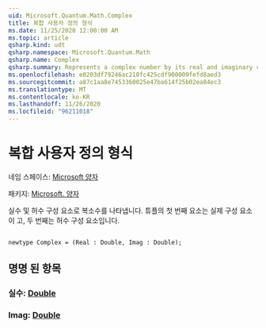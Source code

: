 ```yaml
---
uid: Microsoft.Quantum.Math.Complex
title: 복합 사용자 정의 형식
ms.date: 11/25/2020 12:00:00 AM
ms.topic: article
qsharp.kind: udt
qsharp.namespace: Microsoft.Quantum.Math
qsharp.name: Complex
qsharp.summary: Represents a complex number by its real and imaginary components. The first element of the tuple is the real component, the second one - the imaginary component.
ms.openlocfilehash: e0203df79246ac210fc425cdf900009fefd8aed3
ms.sourcegitcommit: a87c1aa8e7453360025e47ba614f25b02ea84ec3
ms.translationtype: MT
ms.contentlocale: ko-KR
ms.lasthandoff: 11/26/2020
ms.locfileid: "96211018"
---
```

# <a name="complex-user-defined-type"></a>복합 사용자 정의 형식

네임 스페이스: [Microsoft 양자](xref:Microsoft.Quantum.Math)

패키지: [Microsoft. 양자](https://nuget.org/packages/Microsoft.Quantum.QSharp.Core)


실수 및 허수 구성 요소로 복소수를 나타냅니다.
튜플의 첫 번째 요소는 실제 구성 요소이 고, 두 번째는 허수 구성 요소입니다.

```qsharp

newtype Complex = (Real : Double, Imag : Double);
```



## <a name="named-items"></a>명명 된 항목

### <a name="real--double"></a>실수: [Double](xref:microsoft.quantum.lang-ref.double)


### <a name="imag--double"></a>Imag: [Double](xref:microsoft.quantum.lang-ref.double)

